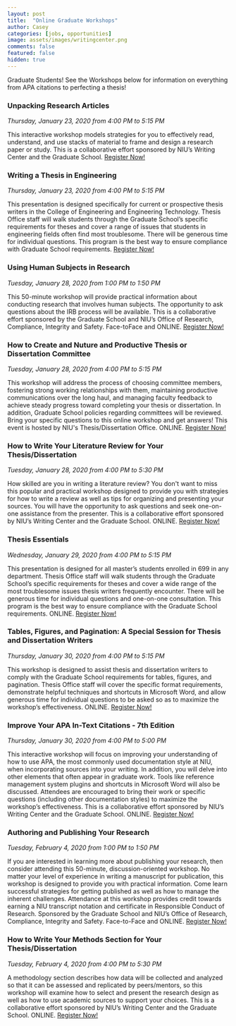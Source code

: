 ```yaml
---
layout: post
title:  "Online Graduate Workshops"
author: Casey
categories: [jobs, opportunities]
image: assets/images/writingcenter.png
comments: false
featured: false
hidden: true
---
```


Graduate Students! See the Workshops below for information on everything from APA citations to perfecting a thesis!

### Unpacking Research Articles
<i>Thursday, January 23, 2020 from 4:00 PM to 5:15 PM</i>

This interactive workshop models strategies for you to effectively read, understand, and use stacks of material to frame and design a research paper or study. This is a collaborative effort sponsored by NIU’s Writing Center and the Graduate School. <a href="https://ssl.niu.edu/app/GradWorkshops/Login.aspx?eID=1122">Register Now!</a>

### Writing a Thesis in Engineering
<i>Thursday, January 23, 2020 from 4:00 PM to 5:15 PM</i>

This presentation is designed specifically for current or prospective thesis writers in the College of Engineering and Engineering Technology. Thesis Office staff will walk students through the Graduate School’s specific requirements for theses and cover a range of issues that students in engineering fields often find most troublesome. There will be generous time for individual questions. This program is the best way to ensure compliance with Graduate School requirements. <a href="https://ssl.niu.edu/app/GradWorkshops/registration/RegForm.aspx?ID=1123">Register Now!</a>

### Using Human Subjects in Research
<i>Tuesday, January 28, 2020 from 1:00 PM to 1:50 PM</i>

This 50-minute workshop will provide practical information about conducting research that involves human subjects. The opportunity to ask questions about the IRB process will be available. This is a collaborative effort sponsored by the Graduate School and NIU’s Office of Research, Compliance, Integrity and Safety. Face-toFace and ONLINE. <a href="https://ssl.niu.edu/app/GradWorkshops/registration/RegForm.aspx?ID=1124">Register Now!</a>

### How to Create and Nuture and Productive Thesis or Dissertation Committee
<i>Tuesday, January 28, 2020 from 4:00 PM to 5:15 PM</i>

This workshop will address the process of choosing committee members, fostering strong working relationships with them, maintaining productive communications over the long haul, and managing faculty feedback to achieve steady progress toward completing your thesis or dissertation. In addition, Graduate School policies regarding committees will be reviewed. Bring your specific questions to this online workshop and get answers! This event is hosted by NIU's Thesis/Dissertation Office. ONLINE. <a href="https://ssl.niu.edu/app/GradWorkshops/registration/RegForm.aspx?ID=1125">Register Now!</a>

### How to Write Your Literature Review for Your Thesis/Dissertation
<i>Tuesday, January 28, 2020 from 4:00 PM to 5:30 PM</i>

How skilled are you in writing a literature review? You don't want to miss this popular and practical workshop designed to provide you with strategies for how to write a review as well as tips for organizing and presenting your sources. You will have the opportunity to ask questions and seek one-on-one assistance from the presenter. This is a collaborative effort sponsored by NIU’s Writing Center and the Graduate School. ONLINE. <a href="https://ssl.niu.edu/app/GradWorkshops/Login.aspx?eID=1126">Register Now!</a>

### Thesis Essentials
<i>Wednesday, January 29, 2020 from 4:00 PM to 5:15 PM</i>

This presentation is designed for all master’s students enrolled in 699 in any department. Thesis Office staff will walk students through the Graduate School’s specific requirements for theses and cover a wide range of the most troublesome issues thesis writers frequently encounter. There will be generous time for individual questions and one-on-one consultation. This program is the best way to ensure compliance with the Graduate School requirements. ONLINE. <a href="https://ssl.niu.edu/app/GradWorkshops/Login.aspx?eID=1127">Register Now!</a>

### Tables, Figures, and Pagination: A Special Session for Thesis and Dissertation Writers
<i>Thursday, January 30, 2020 from 4:00 PM to 5:15 PM</i>

This workshop is designed to assist thesis and dissertation writers to comply with the Graduate School requirements for tables, figures, and pagination. Thesis Office staff will cover the specific format requirements, demonstrate helpful techniques and shortcuts in Microsoft Word, and allow generous time for individual questions to be asked so as to maximize the workshop’s effectiveness. ONLINE. <a href="https://ssl.niu.edu/app/GradWorkshops/Login.aspx?eID=1128">Register Now!</a>

### Improve Your APA In-Text Citations - 7th Edition
<i>Thursday, January 30, 2020 from 4:00 PM to 5:00 PM</i>

This interactive workshop will focus on improving your understanding of how to use APA, the most commonly used documentation style at NIU, when incorporating sources into your writing. In addition, you will delve into other elements that often appear in graduate work. Tools like reference management system plugins and shortcuts in Microsoft Word will also be discussed. Attendees are encouraged to bring their work or specific questions (including other documentation styles) to maximize the workshop’s effectiveness. This is a collaborative effort sponsored by NIU’s Writing Center and the Graduate School. ONLINE. <a href="https://ssl.niu.edu/app/GradWorkshops/Login.aspx?eID=1129">Register Now!</a>

### Authoring and Publishing Your Research
<i>Tuesday, February 4, 2020 from 1:00 PM to 1:50 PM</i>

If you are interested in learning more about publishing your research, then consider attending this 50-minute, discussion-oriented workshop. No matter your level of experience in writing a manuscript for publication, this workshop is designed to provide you with practical information. Come learn successful strategies for getting published as well as how to manage the inherent challenges. Attendance at this workshop provides credit towards earning a NIU transcript notation and certificate in Responsible Conduct of Research. Sponsored by the Graduate School and NIU’s Office of Research, Compliance, Integrity and Safety. Face-to-Face and ONLINE. <a href="https://ssl.niu.edu/app/GradWorkshops/Login.aspx?eID=1130">Register Now!</a>

### How to Write Your Methods Section for Your Thesis/Dissertation
<i>Tuesday, February 4, 2020 from 4:00 PM to 5:30 PM</i>

A methodology section describes how data will be collected and analyzed so that it can be assessed and replicated by peers/mentors, so this workshop will examine how to select and present the research design as well as how to use academic sources to support your choices. This is a collaborative effort sponsored by NIU’s Writing Center and the Graduate School. ONLINE. <a href="https://ssl.niu.edu/app/GradWorkshops/registration/RegForm.aspx?ID=1131">Register Now!</a>